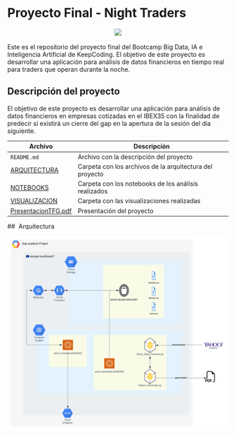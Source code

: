 # Proyecto Final - Night Traders

<div style='text-align: center'>
<img src="https://startupxplore.com/uploads/ff8080814e06a089014e77513990067d-large.png" width="20%" style='border-radius:10%'>
</div>





Este es el repositorio del proyecto final del Bootcamp Big Data, IA e Inteligencia Artificial de KeepCoding. El objetivo de este proyecto es desarrollar una aplicación para análisis de datos financieros en tiempo real para traders que operan durante la noche.


## Descripción del proyecto

El objetivo de este proyecto es desarrollar una aplicación para análisis de datos financieros en empresas cotizadas en el IBEX35 con la finalidad de predecir si existirá un cierre del gap en la apertura de la sesión del día siguiente.

<!-- imagen del ibex -->

<!-- tabla de markdown -->

| Archivo | Descripción | 
| --- | --- |
| `README.md` | Archivo con la descripción del proyecto |
| [ARQUITECTURA](https://github.com/Guzz0/NIGHT_TRADERS/tree/main/ARQUITECTURA)| Carpeta con los archivos de la arquitectura del proyecto |
| [NOTEBOOKS](https://github.com/Guzz0/NIGHT_TRADERS/tree/main/NOTEBOOKS) | Carpeta con los notebooks de los análisis realizados |
| [VISUALIZACION](https://github.com/Guzz0/NIGHT_TRADERS/tree/main/VISUALIZACION) | Carpeta con las visualizaciones realizadas |
| [PresentacionTFG.pdf](https://github.com/Guzz0/NIGHT_TRADERS/blob/main/PresentacionTFB.pdf) | Presentación del proyecto |

##  Arquitectura

<!-- IMAGE OF ARQUTIECTURA -->
![image.svg](https://github.com/Guzz0/NIGHT_TRADERS/blob/main/ARQUITECTURA/Arquitectura.svg)